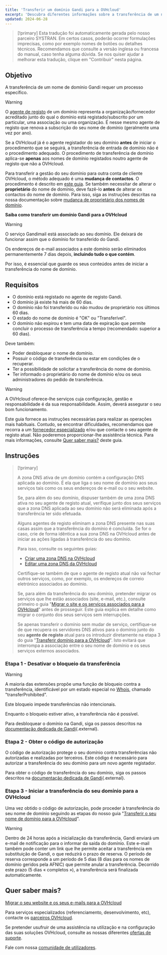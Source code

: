 ```yaml
---
title: 'Transferir um domínio Gandi para a OVHcloud'
excerpt: 'Descubra diferentes informações sobre a transferência de um nome de domínio Gandi para a OVHcloud'
updated: 2024-06-28
---
```


> [!primary]
> Esta tradução foi automaticamente gerada pelo nosso parceiro SYSTRAN. Em certos casos, poderão ocorrer formulações imprecisas, como por exemplo nomes de botões ou detalhes técnicos. Recomendamos que consulte a versão inglesa ou francesa do manual, caso tenha alguma dúvida. Se nos quiser ajudar a melhorar esta tradução, clique em "Contribuir" nesta página.
>

## Objetivo

A transferência de um nome de domínio Gandi requer um processo específico.

> [!warning]
>
> O [agente de registo](/links/web/domains-what-is-registrar) de um domínio representa a organização/fornecedor acreditado junto do qual o domínio está registado/subscrito por um particular, uma associação ou uma organização. É nesse mesmo agente de registo que renova a subscrição do seu nome de domínio (geralmente uma vez por ano).
>
> Se a OVHcloud já é o agente registador do seu domínio **antes** de iniciar o procedimento que se seguirá, a transferência de entrada de domínio não é o procedimento adequado. O procedimento de transferência de domínio aplica-se **apenas** aos nomes de domínio registados noutro agente de registo que não a OVHcloud.
>
> Para transferir a gestão do seu domínio para outra conta de cliente OVHcloud, o método adequado é uma **mudança de contactos**. O procedimento é descrito em [este guia](/pages/account_and_service_management/account_information/managing_contacts).
> Se também necessitar de alterar o **proprietário** do nome de domínio, deve fazê-lo **antes** de alterar os contactos do nome de domínio. Para isso, siga as instruções descritas na nossa documentação sobre [mudança de proprietário dos nomes de domínio](/pages/web_cloud/domains/trade_domain).
>

**Saiba como transferir um domínio Gandi para a OVHcloud**

> [!warning]
>
> O serviço Gandimail está associado ao seu domínio. Ele deixará de funcionar assim que o domínio for transferido do Gandi. 
>
> Os endereços de e-mail associados a este domínio serão eliminados permanentemente 7 dias depois, **incluindo tudo o que contém**.
>
> Por isso, é essencial que guarde os seus conteúdos antes de iniciar a transferência do nome de domínio.
>

## Requisitos

- O domínio está registado no agente de registo Gandi.
- O domínio já existe há mais de 60 dias.
- O domínio não foi transferido ou não mudou de proprietário nos últimos 60 dias.
- O estado do nome de domínio é "OK" ou "Transferível".
- O domínio não expirou e tem uma data de expiração que permite concluir o processo de transferência a tempo (recomendado: superior a 60 dias).

Deve também:

- Poder desbloquear o nome de domínio.
- Possuir o código de transferência ou estar em condições de o recuperar.
- Ter a possibilidade de solicitar a transferência do nome de domínio.
- Ter informado o proprietário do nome de domínio e/ou os seus administradores do pedido de transferência.

> [!warning]
>
> A OVHcloud oferece-lhe serviços cuja configuração, gestão e responsabilidade é da sua responsabilidade. Assim, deverá assegurar o seu bom funcionamento.
>
> Este guia fornece as instruções necessárias para realizar as operações mais habituais. Contudo, se encontrar dificuldades, recomendamos que recorra a um [fornecedor especializado](/links/partner) e/ou que contacte o seu agente de registo atual. Não poderemos proporcionar-lhe assistência técnica. Para mais informações, consulte [Quer saber mais?](#go-further) deste guia.
>

## Instruções

> [!primary]
>
> A zona DNS ativa de um domínio contém a configuração DNS aplicada ao domínio. É ela que liga o seu nome de domínio aos seus serviços tais como os seus endereços de e-mail ou o seu website.
>
> Se, para além do seu domínio, dispuser também de uma zona DNS ativa no seu agente de registo atual, verifique junto dos seus serviços que a zona DNS aplicada ao seu domínio não será eliminada após a transferência ter sido efetuada.
>
> Alguns agentes de registo eliminam a zona DNS presente nas suas casas assim que a transferência do domínio é concluída. Se for o caso, crie de forma idêntica a sua zona DNS na OVHcloud antes de iniciar as ações ligadas à transferência do seu domínio.
>
> Para isso, consulte os seguintes guias:
>
> - [Criar uma zona DNS na OVHcloud](/pages/web_cloud/domains/dns_zone_create)
> - [Editar uma zona DNS da OVHcloud](/pages/web_cloud/domains/dns_zone_edit)
>
> Certifique-se também de que o agente de registo atual não vai fechar outros serviços, como, por exemplo, os endereços de correio eletrónico associados ao domínio.
>
> Se, para além da transferência do seu domínio, pretender migrar os serviços que lhe estão associados (site, e-mail, etc.), consulte primeiro o guia "[Migrar o site e os serviços associados para a OVHcloud](/pages/web_cloud/web_hosting/hosting_migrating_to_ovh)" antes de prosseguir.
> Este guia explica em detalhe como migrar o conjunto dos seus serviços sem interrupções.
>
> Se apenas transferir o domínio sem mudar de serviço, certifique-se de que recupera os servidores DNS ativos para o domínio junto do seu **agente de registo** atual para os introduzir diretamente na etapa 3 do guia "[Transferir domínio para a OVHcloud](/pages/web_cloud/domains/transfer_incoming_generic_domain)".
> Isto evitará que interrompa a associação entre o seu nome de domínio e os seus serviços externos associados.
>

### Etapa 1 - Desativar o bloqueio da transferência

> [!warning]
>
> A maioria das extensões propõe uma função de bloqueio contra a transferência, identificável por um estado especial no [Whois](/links/web/domains-whois), chamado "transferProhibited".
>
> Este bloqueio impede transferências não intencionais.
>
> Enquanto o bloqueio estiver ativo, a transferência não é possível.
>

Para desbloquear o domínio na Gandi, siga os passos descritos na [documentação dedicada de Gandi](https://docs.gandi.net/en/domain_names/transfer_out/transfer_lock.html){.external}.

### Etapa 2 - Obter o código de autorização

O código de autorização protege o seu domínio contra transferências não autorizadas e realizadas por terceiros. Este código é necessário para autorizar a transferência do seu domínio para um novo agente registador.

Para obter o código de transferência do seu domínio, siga os passos descritos na [documentação dedicada de Gandi](https://docs.gandi.net/en/domain_names/transfer_out/auth_info.html){.external}.

### Etapa 3 - Iniciar a transferência do seu domínio para a OVHcloud
  
Uma vez obtido o código de autorização, pode proceder à transferência do seu nome de domínio seguindo as etapas do nosso guia "[Transferir o seu nome de domínio para a OVHcloud](/pages/web_cloud/domains/transfer_incoming_generic_domain)".

> [!warning]
>
> Dentro de 24 horas após a inicialização da transferência, Gandi enviará um e-mail de notificação para o informar da saída do domínio.
> Este e-mail também pode conter um link que lhe permite aceitar a transferência em substituição de Gandi, o que reduzirá o prazo de reserva.
> O período de reserva corresponde a um período de 5 dias (8 dias para os nomes de domínio geridos pela AFNIC) que permite anular a transferência.
> Decorrido este prazo (5 dias « completos »), a transferência será finalizada automaticamente.
>

## Quer saber mais? <a name="go-further"></a>

[Migrar o seu website e os seus e-mails para a OVHcloud](/pages/web_cloud/web_hosting/hosting_migrating_to_ovh)

Para serviços especializados (referenciamento, desenvolvimento, etc), contacte os [parceiros OVHcloud](/links/partner).

Se pretender usufruir de uma assistência na utilização e na configuração das suas soluções OVHcloud, consulte as nossas diferentes [ofertas de suporte](/links/support).

Fale com nossa [comunidade de utilizadores](/links/community).